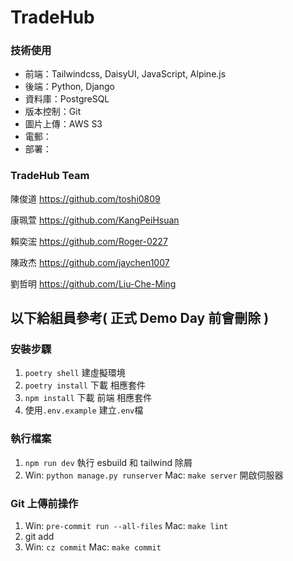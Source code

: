 # TradeHub

### 技術使用

- 前端：Tailwindcss, DaisyUI, JavaScript, Alpine.js
- 後端：Python, Django
- 資料庫：PostgreSQL
- 版本控制：Git
- 圖片上傳：AWS S3
- 電郵：
- 部署：

### TradeHub Team

陳俊道
https://github.com/toshi0809

康珮萱
https://github.com/KangPeiHsuan

賴奕浤
https://github.com/Roger-0227

陳政杰
https://github.com/jaychen1007

劉哲明
https://github.com/Liu-Che-Ming

## 以下給組員參考( 正式 Demo Day 前會刪除 )

### 安裝步驟

1. `poetry shell` 建虛擬環境
2. `poetry install` 下載 相應套件
3. `npm install` 下載 前端 相應套件
4. 使用`.env.example` 建立`.env`檔

### 執行檔案

1. `npm run dev` 執行 esbuild 和 tailwind 除屑
2. Win: `python manage.py runserver` Mac: `make server` 開啟伺服器

### Git 上傳前操作

1. Win: `pre-commit run --all-files` Mac: `make lint`
2. git add
3. Win: `cz commit` Mac: `make commit`
